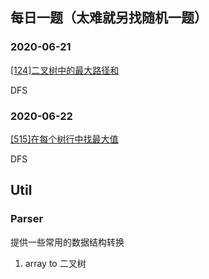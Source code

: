## 每日一题（太难就另找随机一题）

### 2020-06-21
[[124]二叉树中的最大路径和](https://leetcode-cn.com/problems/binary-tree-maximum-path-sum/)

DFS

### 2020-06-22
[[515]在每个树行中找最大值](https://leetcode-cn.com/problems/find-largest-value-in-each-tree-row/)

DFS

## Util

### Parser
提供一些常用的数据结构转换
1. array to 二叉树
